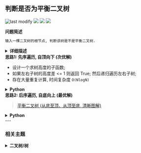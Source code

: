 ## 判断是否为平衡二叉树
<!--START_SECTION:badge-->
![last modify](https://img.shields.io/static/v1?label=last%20modify&message=2025-07-08%2016%3A53%3A13&label_color=gray&color=thistle&style=flat-square)
[![](https://img.shields.io/static/v1?label=&message=%E7%AE%80%E5%8D%95&label_color=gray&color=yellow&style=flat-square)](../../../README.md#简单)
[![](https://img.shields.io/static/v1?label=&message=%E5%89%91%E6%8C%87Offer&label_color=gray&color=green&style=flat-square)](../../../README.md#剑指offer)
[![](https://img.shields.io/static/v1?label=&message=%E4%BA%8C%E5%8F%89%E6%A0%91/%E6%A0%91&label_color=gray&color=blue&style=flat-square)](../../../README.md#二叉树树)
<!--END_SECTION:badge-->
<!--info
tags: [二叉树]
source: 剑指Offer
level: 简单
number: '5502'
name: 判断是否为平衡二叉树
companies: []
-->

<summary><b>问题简述</b></summary>

```txt
输入一棵二叉树的根节点, 判断该树是不是平衡二叉树.
```

<details><summary><b>详细描述</b></summary>

```txt
输入一棵二叉树的根节点, 判断该树是不是平衡二叉树. 如果某二叉树中任意节点的左右子树的深度相差不超过1, 那么它就是一棵平衡二叉树.

示例 1:
    给定二叉树 [3,9,20,null,null,15,7]

        3
       / \
      9  20
        /  \
       15   7
    返回 true .

示例 2:
    给定二叉树 [1,2,2,3,3,null,null,4,4]

           1
          / \
         2   2
        / \
       3   3
      / \
     4   4
    返回 false .

限制:
    0 <= 树的结点个数 <= 10000

来源: 力扣 (LeetCode)
链接: https://leetcode-cn.com/problems/ping-heng-er-cha-shu-lcof
著作权归领扣网络所有. 商业转载请联系官方授权, 非商业转载请注明出处.
```

</details>

<!-- <div align="center"><img src="../../../_assets/xxx.png" height="300" /></div> -->

<summary><b>思路1: 先序遍历, 自顶向下 (次优解) </b></summary>

- 设计一个求树高度的子函数;
- 如果左右子树的高度差 <= 1 则返回 True; 然后递归遍历左右子树;
- 存在大量重复计算, 时间复杂度 `O(NlogN)`

<details><summary><b>Python</b></summary>

```python
# Definition for a binary tree node.
# class TreeNode:
#     def __init__(self, x):
#         self.val = x
#         self.left = None
#         self.right = None

class Solution:
    def isBalanced(self, root: TreeNode) -> bool:

        def depth(node):
            if node is None:
                return 0
            return 1 + max(depth(node.left), depth(node.right))

        def dfs(node):
            if node is None:
                return True

            return abs(depth(node.left) - depth(node.right)) <= 1 \
                and dfs(node.left) \
                and dfs(node.right)

        return dfs(root)
```

</details>

<summary><b>思路2: 后序遍历, 自底向上 (最优解) </b></summary>

> [平衡二叉树 (从底至顶、从顶至底, 清晰图解) ](https://leetcode-cn.com/problems/ping-heng-er-cha-shu-lcof/solution/mian-shi-ti-55-ii-ping-heng-er-cha-shu-cong-di-zhi/)

<details><summary><b>Python</b></summary>

- 可以在求二叉树深度的过程中, 提前判断是否为平衡二叉树, 若不是则提前结束 (剪枝);
- 时间复杂度: `O(N)`;

```python
# Definition for a binary tree node.
# class TreeNode:
#     def __init__(self, x):
#         self.val = x
#         self.left = None
#         self.right = None

class Solution:
    def isBalanced(self, root: TreeNode) -> bool:

        def dfs(node):
            if node is None:
                return 0

            lh = dfs(node.left)  # 左子树的高度
            if lh == -1:
                return -1

            rh = dfs(node.right)  # 右子树的高度
            if rh == -1:
                return -1

            if abs(lh - rh) <= 1:
                return 1 + max(lh, rh) + 1
            else:
                return -1

        return dfs(root)!= -1
```

</details>
<!--START_SECTION:relate-->
---

### 相关主题

<details><summary><b>二叉树/树</b></summary>

> [[中等, LeetCode] 二叉树的完全性检验 🔥](../03/LeetCode_0958_中等_二叉树的完全性检验.md)  
> [[中等, LeetCode] 从叶结点开始的最小字符串](../07/LeetCode_0988_中等_从叶结点开始的最小字符串.md)  
> [[中等, LeetCode] 求根节点到叶节点数字之和](../07/LeetCode_0129_中等_求根节点到叶节点数字之和.md)  
> [[中等, LeetCode] 路径总和II](../06/LeetCode_0113_中等_路径总和II.md)  
> [[中等, LeetCode] 路径总和III](../06/LeetCode_0437_中等_路径总和III.md)  
> [[中等, LeetCode] 验证二叉搜索树](../03/LeetCode_0098_中等_验证二叉搜索树.md)  
> [[中等, 剑指Offer] 二叉搜索树与双向链表 🔥](../../2021/12/剑指Offer_3600_中等_二叉搜索树与双向链表.md)  
> [[中等, 剑指Offer] 二叉搜索树的后序遍历序列](../../2021/12/剑指Offer_3300_中等_二叉搜索树的后序遍历序列.md)  
> [[中等, 剑指Offer] 二叉树中和为某一值的路径](../../2021/12/剑指Offer_3400_中等_二叉树中和为某一值的路径.md)  
> [[中等, 剑指Offer] 树的子结构](../../2021/11/剑指Offer_2600_中等_树的子结构.md)  
> [[中等, 剑指Offer] 重建二叉树 🔥](../../2021/11/剑指Offer_0700_中等_重建二叉树.md)  
> [[中等, 牛客] 二叉搜索树与双向链表](../03/牛客_0064_中等_二叉搜索树与双向链表.md)  
> [[中等, 牛客] 二叉搜索树的第k个节点](../03/牛客_0081_中等_二叉搜索树的第k个节点.md)  
> [[中等, 牛客] 二叉树中和为某一值的路径(二)](牛客_0008_中等_二叉树中和为某一值的路径(二).md)  
> [[中等, 牛客] 二叉树根节点到叶子节点的所有路径和](牛客_0005_中等_二叉树根节点到叶子节点的所有路径和.md)  
> [[中等, 牛客] 在二叉树中找到两个节点的最近公共祖先](../04/牛客_0102_中等_在二叉树中找到两个节点的最近公共祖先.md)  
> [[中等, 牛客] 完全二叉树结点数](../04/牛客_0084_中等_完全二叉树结点数.md)  
> [[中等, 牛客] 找到搜索二叉树中两个错误的节点](../03/牛客_0058_中等_找到搜索二叉树中两个错误的节点.md)  
> [[中等, 牛客] 把二叉树打印成多行 🔥](../03/牛客_0080_中等_把二叉树打印成多行.md)  
> [[中等, 牛客] 按之字形顺序打印二叉树](牛客_0014_中等_按之字形顺序打印二叉树.md)  
> [[中等, 牛客] 求二叉树的层序遍历](牛客_0015_中等_求二叉树的层序遍历.md)  
> [[中等, 牛客] 重建二叉树](牛客_0012_中等_重建二叉树.md)  
  > 
> [[困难, 剑指Offer] 序列化二叉树](../../2021/12/剑指Offer_3700_困难_序列化二叉树.md)  
> [[困难, 牛客] 二叉树中的最大路径和](牛客_0006_困难_二叉树中的最大路径和.md)  
> [[困难, 牛客] 序列化二叉树](../05/牛客_0123_困难_序列化二叉树.md)  
  > 
> [[简单, LeetCode] 二叉树的所有路径](../07/LeetCode_0257_简单_二叉树的所有路径.md)  
> [[简单, LeetCode] 二叉树的最大深度 🔥](../07/LeetCode_0104_简单_二叉树的最大深度.md)  
> [[简单, LeetCode] 二叉树的最小深度](../07/LeetCode_0111_简单_二叉树的最小深度.md)  
> [[简单, LeetCode] 平衡二叉树 🔥](../09/LeetCode_0110_简单_平衡二叉树.md)  
> [[简单, LeetCode] 路径总和](../06/LeetCode_0112_简单_路径总和.md)  
> [[简单, 剑指Offer] 二叉搜索树的最近公共祖先 🔥](剑指Offer_6801_简单_二叉搜索树的最近公共祖先.md)  
> [[简单, 剑指Offer] 二叉搜索树的第k大节点](剑指Offer_5400_简单_二叉搜索树的第k大节点.md)  
> [[简单, 剑指Offer] 二叉树的最近公共祖先](剑指Offer_6802_简单_二叉树的最近公共祖先.md)  
> [[简单, 剑指Offer] 二叉树的镜像](../../2021/11/剑指Offer_2700_简单_二叉树的镜像.md)  
> [[简单, 剑指Offer] 对称的二叉树](../../2021/11/剑指Offer_2800_简单_对称的二叉树.md)  
> [[简单, 剑指Offer] 层序遍历二叉树](../../2021/11/剑指Offer_3201_简单_层序遍历二叉树.md)  
> [[简单, 剑指Offer] 层序遍历二叉树](../../2021/11/剑指Offer_3202_简单_层序遍历二叉树.md)  
> [[简单, 剑指Offer] 层序遍历二叉树 (之字形遍历)](../../2021/11/剑指Offer_3203_简单_层序遍历二叉树(之字形遍历).md)  
> [[简单, 剑指Offer] 求二叉树的深度](剑指Offer_5501_简单_求二叉树的深度.md)  
> [[简单, 牛客] 二叉树中和为某一值的路径(一)](牛客_0009_简单_二叉树中和为某一值的路径(一).md)  
> [[简单, 牛客] 二叉树的最大深度](牛客_0013_简单_二叉树的最大深度.md)  
> [[简单, 牛客] 二叉树的镜像](../03/牛客_0072_简单_二叉树的镜像.md)  
> [[简单, 牛客] 判断t1树中是否有与t2树完全相同的子树](../04/牛客_0098_简单_判断t1树中是否有与t2树完全相同的子树.md)  
> [[简单, 牛客] 判断是不是平衡二叉树](../03/牛客_0062_简单_判断是不是平衡二叉树.md)  
> [[简单, 牛客] 合并二叉树](../05/牛客_0117_简单_合并二叉树.md)  
> [[简单, 牛客] 对称的二叉树](牛客_0016_简单_对称的二叉树.md)  
> [[简单, 牛客] 将升序数组转化为平衡二叉搜索树](牛客_0011_简单_将升序数组转化为平衡二叉搜索树.md)  
  > 

</details>
<!--END_SECTION:relate-->